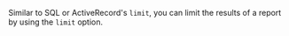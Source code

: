 Similar to SQL or ActiveRecord's `limit`, you can limit the results of a report by using the `limit` option.
